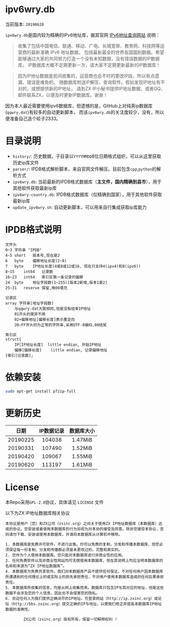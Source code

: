 
# ipv6wry.db

当前版本: `20190620`

`ipv6wry.db`是国内较为精确的IPv6地址库，据其官网 [IPv6地址查询网站](http://ip.zxinc.org/index.htm) 说明：

> 收集了包括中国电信、联通、移动、广电、长城宽带、教育网、科技网等运营商的最新准确 IPv6 地址数据，
 包括最新最全的世界各国国别数据。希望能够通过大家的共同努力打造一个没有未知数据，没有错误数据的IP数据库。
 IP数据库大概不定期更新一次，请大家不定期更新最新的IP数据库！

> 因为IP地址数据是民间收集的，运营商也会不时的更改IP段，所以有点遗漏、错误是难免的。
 随数据库附送IP解压、查询软件。假如发现IP地址有不对的，或想提供新的IP地址，
 请到ZX IP小秘书提供IP地址数据，或者QQ、邮件联系ZX，以便及时更新IP数据库。谢谢！
 
因为本人最近需要使用ipv6数据库，但遗憾的是，GitHub上对纯真ip数据库(`qqwry.dat`)有较多的自动更新脚本，
而该`ipv6wry.db`的关注度较少，没有，所以便准备自己造个轮子2333。

# 目录说明

 - `history/`: 历史数据，子目录以`YYYYMMDD`8位日期格式组织，可以从这里获取历史ip库文件
 - `parser/`: IPDB格式解析脚本，来自官网文件解压。目前包含`cpp`,`python`的解析方式
 - `ipv6wry.db`: 当前最新的IPDB格式数据库（**主文件，国内精确到县市**），用于其他软件获取最新ip库
 - `ipv6wry-country.db`: IPDB格式数据库（仅精确到国家），用于其他软件获取最新ip库
 - `update_ipv6wry.sh`: 自动更新脚本，可以用来自行集成获取ip库能力

# IPDB格式说明

```
文件头
0~3	字符串	"IPDB"
4~5	short	版本号,现在是2
6	byte	偏移地址长度(2~8)
7	byte	IP地址长度(4或8或12或16, 现在只支持4(ipv4)和8(ipv6))
8~15	int64	记录数
16~23	int64	索引区第一条记录的偏移
24	byte	地址字段数(1~255)[版本2新增,版本1是2]
25~31	reserve	保留,用00填充

记录区
array 字符串[地址字段数]
	与qqwry.dat大致相同,但是没有结束IP地址
	01开头的废弃不用
	02+偏移地址[偏移长度]表示重定向
	20~FF开头的为正常的字符串,采用UTF-8编码,00结尾

索引区
struct{
	IP[IP地址长度]	little endian, 开始IP地址
	偏移[偏移长度]	little endian, 记录偏移地址
}索引[记录数];
```

# 依赖安装

```bash
sudo apt-get install p7zip-full
```

# 更新历史

| 日期 | IP数据记录 | 数据库大小 |
| :--: | :--------: | :-------: |
| 20190225 | 104038 | 1.47MiB |
| 20190331 | 107490 | 1.52MiB | 
| 20190420 | 109067 | 1.55MiB | 
| 20190620 | 113197 | 1.61MiB | 
<!-- update info here -->

# License

本Repo采用`GPL-2.0`协议，具体请见 `LICENSE` 文件

以下为ZX IP地址数据库相关协议

```
本协议是用户（您）和ZX公司（zxinc.org）之间关于使用ZX IP地址数据库（本数据库）达成的协议。您安装或者使用本数据库的行为将视为对本协的接受及同意。除非您接受本协议，否则请勿下载、安装或使用本数据库，并请将本数据库从计算机中移除。

1. 本数据库是免费许可软件，不进行出售。你可以免费的复制，分发和传播本数据库，但您必须保证每一份复制、分发和传播都必须是未更改过的，完整和真实的。
2. 您作为个人使用本数据库。您只能对本数据库进行非商业性的应用。
3. 任何免费软件以及非商业性网站均可无偿使用本数据库，但在其说明上均应注明本数据库的名称和来源为“ZX IP地址数据库”。
4. 本数据库为免费共享软件。我们对本数据库产品不提供任何保证，不对任何用户因本数据库所遭遇到的任何理论上的或实际上的损失承担责任，不对用户使用本数据库造成的任何后果承担责任。
5. 本数据库所收集的信息，均是从网上收集而来。数据库只包含IP与其对应的地址，但是这些数据不会涉及您的个人信息，因此也不会侵害您的隐私。
6. 欢迎任何人为我们提供正确详尽的IP地址。可登录网站（http://ip.zxinc.org）或论坛（http://bbs.zxinc.org）提交正确的IP与地址，以便我们修正并提高本数据库IP地址数据的准确性。

		ZX公司（zxinc.org）版权所有，保留一切解释权利 !
```
